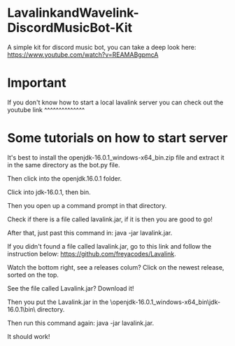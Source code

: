 # LavalinkandWavelink-DiscordMusicBot-Kit
A simple kit for discord music bot, you can take a deep look here: https://www.youtube.com/watch?v=REAMABgpmcA

# Important
If you don't know how to start a local lavalink server you can check out the youtube link ^^^^^^^^^^^^^^

# Some tutorials on how to start server
It's best to install the openjdk-16.0.1_windows-x64_bin.zip file and extract it in the same directory as the bot.py file.

Then click into the openjdk.16.0.1 folder.

Click into jdk-16.0.1, then bin.

Then you open up a command prompt in that directory.

Check if there is a file called lavalink.jar, if it is then you are good to go!

After that, just past this command in: java -jar lavalink.jar.

If you didn't found a file called lavalink.jar, go to this link and follow the instruction below: https://github.com/freyacodes/Lavalink.

Watch the bottom right, see a releases colum? Click on the newest release, sorted on the top.

See the file called Lavalink.jar? Download it!

Then you put the Lavalink.jar in the \openjdk-16.0.1_windows-x64_bin\jdk-16.0.1\bin\ directory.

Then run this command again: java -jar lavalink.jar.

It should work!
